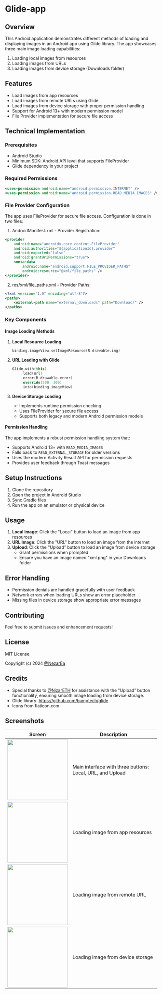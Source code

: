 # Glide-app

## Overview
This Android application demonstrates different methods of loading and displaying images in an Android app using Glide library. The app showcases three main image loading capabilities:
1. Loading local images from resources
2. Loading images from URLs
3. Loading images from device storage (Downloads folder)

## Features
- Load images from app resources
- Load images from remote URLs using Glide
- Load images from device storage with proper permission handling
- Support for Android 13+ with modern permission model
- File Provider implementation for secure file access

## Technical Implementation

### Prerequisites
- Android Studio
- Minimum SDK: Android API level that supports FileProvider
- Glide dependency in your project

### Required Permissions
```xml
<uses-permission android:name="android.permission.INTERNET" />
<uses-permission android:name="android.permission.READ_MEDIA_IMAGES" />
```

### File Provider Configuration
The app uses FileProvider for secure file access. Configuration is done in two files:

1. AndroidManifest.xml - Provider Registration:
```xml
<provider
    android:name="androidx.core.content.FileProvider"
    android:authorities="${applicationId}.provider"
    android:exported="false"
    android:grantUriPermissions="true">
    <meta-data
        android:name="android.support.FILE_PROVIDER_PATHS"
        android:resource="@xml/file_paths" />
</provider>
```

2. res/xml/file_paths.xml - Provider Paths:
```xml
<?xml version="1.0" encoding="utf-8"?>
<paths>
    <external-path name="external_downloads" path="Download/" />
</paths>
```

### Key Components

#### Image Loading Methods
1. **Local Resource Loading**
   ```kotlin
   binding.imageView.setImageResource(R.drawable.img)
   ```

2. **URL Loading with Glide**
   ```kotlin
   Glide.with(this)
       .load(url)
       .error(R.drawable.error)
       .override(300, 300)
       .into(binding.imageView)
   ```

3. **Device Storage Loading**
   - Implements runtime permission checking
   - Uses FileProvider for secure file access
   - Supports both legacy and modern Android permission models

#### Permission Handling
The app implements a robust permission handling system that:
- Supports Android 13+ with `READ_MEDIA_IMAGES`
- Falls back to `READ_EXTERNAL_STORAGE` for older versions
- Uses the modern Activity Result API for permission requests
- Provides user feedback through Toast messages

## Setup Instructions

1. Clone the repository
2. Open the project in Android Studio
3. Sync Gradle files
4. Run the app on an emulator or physical device

## Usage

1. **Local Image**: Click the "Local" button to load an image from app resources
2. **URL Image**: Click the "URL" button to load an image from the internet
3. **Upload**: Click the "Upload" button to load an image from device storage
   - Grant permissions when prompted
   - Ensure you have an image named "xml.png" in your Downloads folder

## Error Handling

- Permission denials are handled gracefully with user feedback
- Network errors when loading URLs show an error placeholder
- Missing files in device storage show appropriate error messages

## Contributing
Feel free to submit issues and enhancement requests!

## License

MIT License

Copyright (c) 2024 [@NezarEa](https://github.com/NezarEa)


## Credits
- Special thanks to [@NizarETH](https://github.com/NizarETH) for assistance with the "Upload" button functionality, ensuring smooth image loading from device storage.
- Glide library: https://github.com/bumptech/glide
- Icons from flaticon.com

## Screenshots
| Screen | Description |
|--------|-------------|
| <img src="https://github.com/user-attachments/assets/38943b15-221b-4575-bbc1-3dc01a462253" width="200"/> | Main interface with three buttons: Local, URL, and Upload |
| <img src="https://github.com/user-attachments/assets/053214fd-2855-40ee-af04-42162f57fc8c" width="200"/> | Loading image from app resources |
| <img src="https://github.com/user-attachments/assets/07dc824a-3b02-4926-b089-5c1ecc707295" width="200"/> | Loading image from remote URL |
| <img src="https://github.com/user-attachments/assets/4d3ce3bc-bb09-497e-8e9c-8b60f0679d13" width="200"/> | Loading image from device storage |
